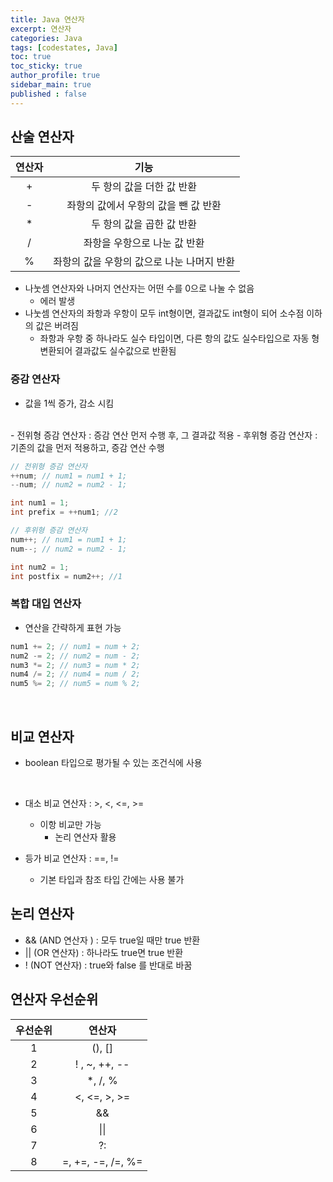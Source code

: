 ```yaml
---
title: Java 연산자
excerpt: 연산자
categories: Java
tags: [codestates, Java]
toc: true
toc_sticky: true
author_profile: true
sidebar_main: true
published : false
---
```


## 산술 연산자
|연산자|기능|
|:-:|:-:|
|+|두 항의 값을 더한 값 반환|
|-|좌항의 값에서 우항의 값을 뺀 값 반환|
|*|두 항의 값을 곱한 값 반환|
|/|좌항을 우항으로 나눈 값 반환|
|%|좌항의 값을 우항의 값으로 나눈 나머지 반환|
- 나눗셈 연산자와 나머지 연산자는 어떤 수를 0으로 나눌 수 없음
  - 에러 발생
- 나눗셈 연산자의 좌항과 우항이 모두 int형이면, 결과값도 int형이 되어 소수점 이하의 값은 버려짐
  - 좌항과 우항 중 하나라도 실수 타입이면, 다른 항의 값도 실수타입으로 자동 형변환되어 결과값도 실수값으로 반환됨

### 증감 연산자
- 값을 1씩 증가, 감소 시킴
<br>
- 전위형 증감 연산자 : 증감 연산 먼저 수행 후, 그 결과값 적용
- 후위형 증감 연산자 : 기존의 값을 먼저 적용하고, 증감 연산 수행

```java
// 전위형 증감 연산자
++num; // num1 = num1 + 1;
--num; // num2 = num2 - 1;

int num1 = 1;
int prefix = ++num1; //2

// 후위형 증감 연산자
num++; // num1 = num1 + 1; 
num--; // num2 = num2 - 1;

int num2 = 1;
int postfix = num2++; //1
```

### 복합 대입 연산자
- 연산을 간략하게 표현 가능
```java
num1 += 2; // num1 = num + 2;
num2 -= 2; // num2 = num - 2;
num3 *= 2; // num3 = num * 2;
num4 /= 2; // num4 = num / 2;
num5 %= 2; // num5 = num % 2;
```

<br>

## 비교 연산자
- boolean 타입으로 평가될 수 있는 조건식에 사용

<br>

- 대소 비교 연산자 : \>, <, <=, >=
    - 이항 비교만 가능 
      - 논리 연산자 활용 

- 등가 비교 연산자 : ==, !=
  - 기본 타입과 참조 타입 간에는 사용 불가

## 논리 연산자
- && (AND 연산자 ) : 모두 true일 때만 true 반환
- || (OR 연산자) : 하나라도 true면 true 반환
- ! (NOT 연산자) : true와 false 를 반대로 바꿈

## 연산자 우선순위
|우선순위|연산자|
|:-:|:-:|
|1|(), []|
|2|! , ~, ++, --|	
|3|*, /, %|	
|4|<, <=, >, >=|	
|5|&&|	
|6|\|\||	
|7|?:|	
|8|=, +=, -=, /=, %=|	